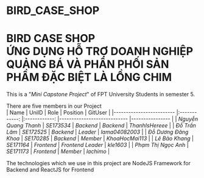 # BIRD_CASE_SHOP
<h1>BIRD CASE SHOP<br> ỨNG DỤNG HỖ TRỢ DOANH NGHIỆP QUẢNG BÁ VÀ PHÂN PHỐI SẢN PHẦM ĐẶC BIỆT LÀ LỒNG CHIM </h1>
This is a "<i>Mini Capstone Project</i>" of FPT University Students in semester 5.<br>

There are five members in our Project <br>
| Name                    	|     UniID    	|     Role     	| Position                   	| GitUser 	|
|-------------------------	|:------------:	|:------------:	|----------------------------	|----------------	|
| *Nguyễn Quang Thanh* 	| *SE173534* 	| *Backend*  	| *Backend* 	| *ThanhIsHereee*    	|
| *Đỗ Trần Lâm*    	| *SE172525* 	| *Backend*  	| *Leader* | *lama04082003*  	|
| *Đỗ Dương Đăng Khoa*  	| *SE170285* 	| *Backend*  	| *Member*                 	| *KhoaHocMai113* 	|
| *Lê Bảo Khang*        	| *SE171164* 	| *Frontend* 	| *Frontend Leader*        	| *kle1603*    	|
| *Phạm Thị Ngọc Anh*   	| *SE171173* 	| *Frontend* 	| *Member*                 	| *lachimo*    	|

The technologies which we use in this project are NodeJS Framework for Backend and ReactJS for Frontend
